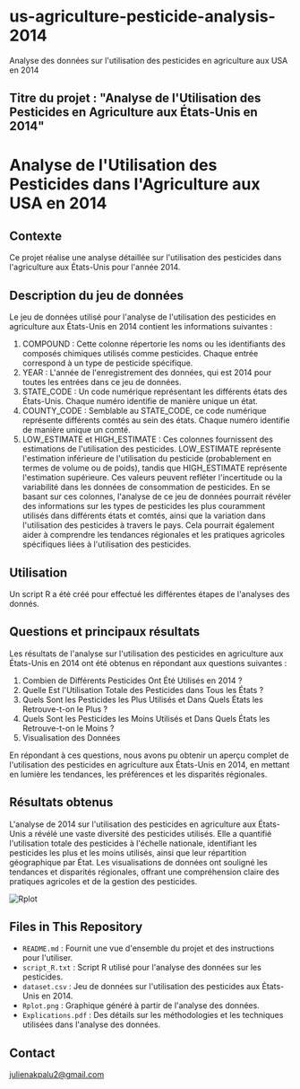 # us-agriculture-pesticide-analysis-2014
Analyse des données sur l'utilisation des pesticides en agriculture aux USA en 2014

## Titre du projet : "Analyse de l'Utilisation des Pesticides en Agriculture aux États-Unis en 2014"

# Analyse de l'Utilisation des Pesticides dans l'Agriculture aux USA en 2014

## Contexte
Ce projet réalise une analyse détaillée sur l'utilisation des pesticides dans l'agriculture aux États-Unis pour l'année 2014.

## Description du jeu de données
Le jeu de données utilisé pour l'analyse de l'utilisation des pesticides en agriculture aux États-Unis en 2014 contient les informations suivantes :
1.	COMPOUND : Cette colonne répertorie les noms ou les identifiants des composés chimiques utilisés comme pesticides. Chaque entrée correspond à un type de pesticide spécifique.
2.	YEAR : L'année de l'enregistrement des données, qui est 2014 pour toutes les entrées dans ce jeu de données.
3.	STATE_CODE : Un code numérique représentant les différents états des États-Unis. Chaque numéro identifie de manière unique un état.
4.	COUNTY_CODE : Semblable au STATE_CODE, ce code numérique représente différents comtés au sein des états. Chaque numéro identifie de manière unique un comté.
5.	LOW_ESTIMATE et HIGH_ESTIMATE : Ces colonnes fournissent des estimations de l'utilisation des pesticides. LOW_ESTIMATE représente l'estimation inférieure de l'utilisation du pesticide (probablement en termes de volume ou de poids), tandis que HIGH_ESTIMATE représente l'estimation supérieure. Ces valeurs peuvent refléter l'incertitude ou la variabilité dans les données de consommation de pesticides.
En se basant sur ces colonnes, l'analyse de ce jeu de données pourrait révéler des informations sur les types de pesticides les plus couramment utilisés dans différents états et comtés, ainsi que la variation dans l'utilisation des pesticides à travers le pays. Cela pourrait également aider à comprendre les tendances régionales et les pratiques agricoles spécifiques liées à l'utilisation des pesticides.

## Utilisation
Un script R a été créé pour effectué les différentes étapes de l'analyses des donnés. 

## Questions et principaux résultats 
Les résultats de l'analyse sur l'utilisation des pesticides en agriculture aux États-Unis en 2014 ont été obtenus en répondant aux questions suivantes :
1.	Combien de Différents Pesticides Ont Été Utilisés en 2014 ?
2.	Quelle Est l'Utilisation Totale des Pesticides dans Tous les États ?
3.	Quels Sont les Pesticides les Plus Utilisés et Dans Quels États les Retrouve-t-on le Plus ?
4.	Quels Sont les Pesticides les Moins Utilisés et Dans Quels États les Retrouve-t-on le Moins ?
5.	Visualisation des Données

En répondant à ces questions, nous avons pu obtenir un aperçu complet de l'utilisation des pesticides en agriculture aux États-Unis en 2014, en mettant en lumière les tendances, les préférences et les disparités régionales.

## Résultats obtenus
L'analyse de 2014 sur l'utilisation des pesticides en agriculture aux États-Unis a révélé une vaste diversité des pesticides utilisés. Elle a quantifié l'utilisation totale des pesticides à l'échelle nationale, identifiant les pesticides les plus et les moins utilisés, ainsi que leur répartition géographique par État. Les visualisations de données ont souligné les tendances et disparités régionales, offrant une compréhension claire des pratiques agricoles et de la gestion des pesticides.

![Rplot](https://github.com/JulienAkpalu/us-agriculture-pesticide-analysis-2014/assets/152445561/e85a8cda-df24-4c1f-9811-0a5c9d3b9d7b)

## Files in This Repository

- `README.md` : Fournit une vue d'ensemble du projet et des instructions pour l'utiliser.
- `script_R.txt` : Script R utilisé pour l'analyse des données sur les pesticides.
- `dataset.csv` : Jeu de données sur l'utilisation des pesticides aux États-Unis en 2014.
- `Rplot.png` : Graphique généré à partir de l'analyse des données.
- `Explications.pdf` : Des détails sur les méthodologies et les techniques utilisées dans l'analyse des données.

## Contact
julienakpalu2@gmail.com 


